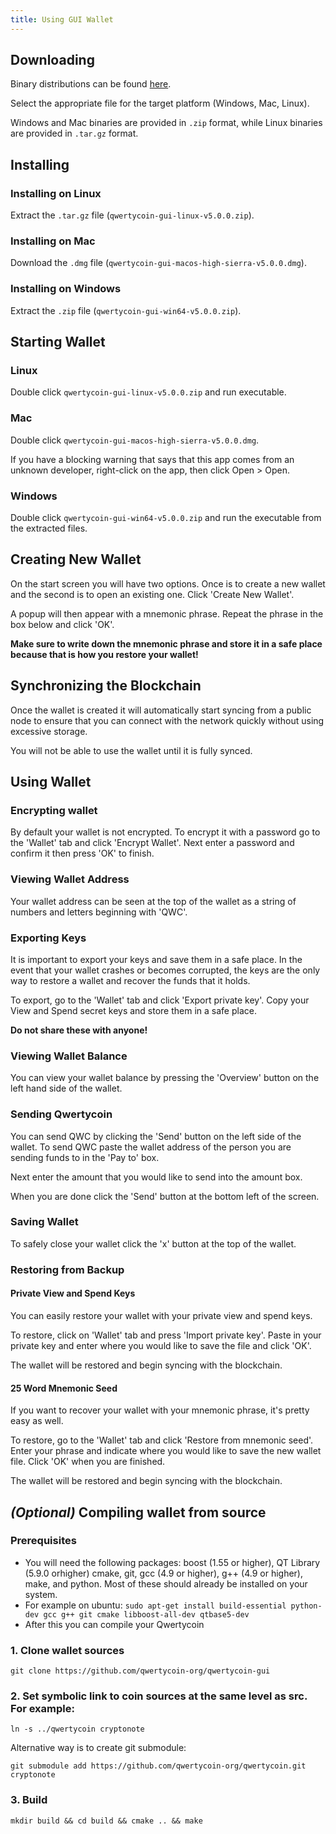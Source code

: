 ```yaml
---
title: Using GUI Wallet
---
```


## Downloading
Binary distributions can be found [here](https://github.com/qwertycoin-org/qwertycoin-gui/releases).

Select the appropriate file for the target platform (Windows, Mac, Linux).

Windows and Mac binaries are provided in ```.zip``` format, while Linux binaries are provided in ```.tar.gz``` format.

## Installing
### Installing on Linux
Extract the ```.tar.gz``` file (```qwertycoin-gui-linux-v5.0.0.zip```).

### Installing on Mac
Download the ```.dmg``` file (```qwertycoin-gui-macos-high-sierra-v5.0.0.dmg```).

### Installing on Windows
Extract the ```.zip``` file (```qwertycoin-gui-win64-v5.0.0.zip```).

## Starting Wallet
### Linux
Double click ```qwertycoin-gui-linux-v5.0.0.zip``` and run executable.

### Mac
Double click ```qwertycoin-gui-macos-high-sierra-v5.0.0.dmg```.

If you have a blocking warning that says that this app comes from an unknown developer, right-click on the app, then click Open > Open.

### Windows
Double click ```qwertycoin-gui-win64-v5.0.0.zip``` and run the executable from the extracted files.

## Creating New Wallet
On the start screen you will have two options. Once is to create a new wallet and the second is to open an existing one. Click 'Create New Wallet'.

A popup will then appear with a mnemonic phrase. Repeat the phrase in the box below and click 'OK'.

**Make sure to write down the mnemonic phrase and store it in a safe place because that is how you restore your wallet!**

## Synchronizing the Blockchain
Once the wallet is created it will automatically start syncing from a public node to ensure that you can connect with the network quickly without using excessive storage.

You will not be able to use the wallet until it is fully synced.

## Using Wallet
### Encrypting wallet
By default your wallet is not encrypted. To encrypt it with a password go to the 'Wallet' tab and click 'Encrypt Wallet'. Next enter a password and confirm it then press 'OK' to finish.

### Viewing Wallet Address
Your wallet address can be seen at the top of the wallet as a string of numbers and letters beginning with 'QWC'.

### Exporting Keys
It is important to export your keys and save them in a safe place. In the event that your wallet crashes or becomes corrupted, the keys are the only way to restore a wallet and recover the funds that it holds.

To export, go to the 'Wallet' tab and click 'Export private key'. Copy your View and Spend secret keys and store them in a safe place.

**Do not share these with anyone!**

### Viewing Wallet Balance
You can view your wallet balance by pressing the 'Overview' button on the left hand side of the wallet.

### Sending Qwertycoin
You can send QWC by clicking the 'Send' button on the left side of the wallet. To send QWC paste the wallet address of the person you are sending funds to in the 'Pay to' box.

Next enter the amount that you would like to send into the amount box.

When you are done click the 'Send' button at the bottom left of the screen.

### Saving Wallet
To safely close your wallet click the 'x' button at the top of the wallet.

### Restoring from Backup
#### Private View and Spend Keys
You can easily restore your wallet with your private view and spend keys.

To restore, click on 'Wallet' tab and press 'Import private key'. Paste in your private key and enter where you would like to save the file and click 'OK'.

The wallet will be restored and begin syncing with the blockchain.

#### 25 Word Mnemonic Seed
If you want to recover your wallet with your mnemonic phrase, it's pretty easy as well.

To restore, go to the 'Wallet' tab and click 'Restore from mnemonic seed'. Enter your phrase and indicate where you would like to save the new wallet file. Click 'OK' when you are finished.

The wallet will be restored and begin syncing with the blockchain.


## ***(Optional)*** Compiling wallet from source

### Prerequisites
* You will need the following packages: boost (1.55 or higher), QT Library (5.9.0 orhigher) cmake, git, gcc (4.9 or higher), g++ (4.9 or higher), make, and python. Most of these should already be installed on your system.
* For example on ubuntu: ```sudo apt-get install build-essential python-dev gcc g++ git cmake libboost-all-dev qtbase5-dev```
* After this you can compile your Qwertycoin

### 1. Clone wallet sources

```git clone https://github.com/qwertycoin-org/qwertycoin-gui```

### 2. Set symbolic link to coin sources at the same level as src. For example:

```ln -s ../qwertycoin cryptonote```

Alternative way is to create git submodule:

```git submodule add https://github.com/qwertycoin-org/qwertycoin.git cryptonote```

### 3. Build

```mkdir build && cd build && cmake .. && make```
